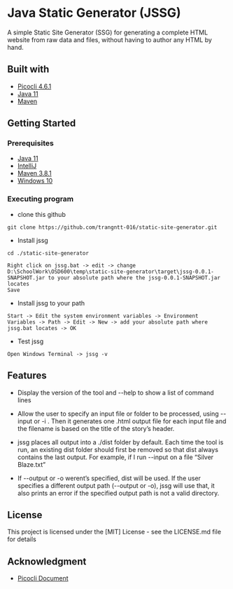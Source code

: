 # Java Static Generator (JSSG)

A simple Static Site Generator (SSG) for generating a complete HTML website from raw data and files, without having to author any HTML by hand.

## Built with
* [Picocli 4.6.1](https://picocli.info/)
* [Java 11](https://www.java.com/en/)
* [Maven](https://maven.apache.org/)

## Getting Started
### Prerequisites
* [Java 11](https://www.java.com/en/)
* [IntelliJ](https://www.jetbrains.com/idea/download/)
* [Maven 3.8.1](https://maven.apache.org/download.cgi)
* [Windows 10](https://www.microsoft.com/en-ca/software-download/windows10)


### Executing program
* clone this github

```
git clone https://github.com/trangntt-016/static-site-generator.git
```
* Install jssg

```
cd ./static-site-generator
```

```
Right click on jssg.bat -> edit -> change D:\SchoolWork\OSD600\temp\static-site-generator\target\jssg-0.0.1-SNAPSHOT.jar to your absolute path where the jssg-0.0.1-SNAPSHOT.jar locates 
Save
```

* Install jssg to your path

```
Start -> Edit the system environment variables -> Environment Variables -> Path -> Edit -> New -> add your absolute path where jssg.bat locates -> OK
```

* Test jssg
```
Open Windows Terminal -> jssg -v
```

## Features
* Display the version of the tool and --help to show a list of command lines


* Allow the user to specify an input file or folder to be processed, using --input or -i . Then it generates one .html output file for each input file and the filename is based on the title of the story’s header.


* jssg places all output into a ./dist folder by default. Each time the tool is run, an existing dist folder should first be removed so that dist always contains the last output. For example, if I run --input on a file “Silver Blaze.txt”


* If --output or -o werent’s specified, dist will be used. If the user specifies a different output path (--output or -o), jssg will use that, it also prints an error if the specified output path is not a valid directory.


## License

This project is licensed under the [MIT] License - see the LICENSE.md file for details

## Acknowledgment
* [Picocli Document](https://picocli.info/)
